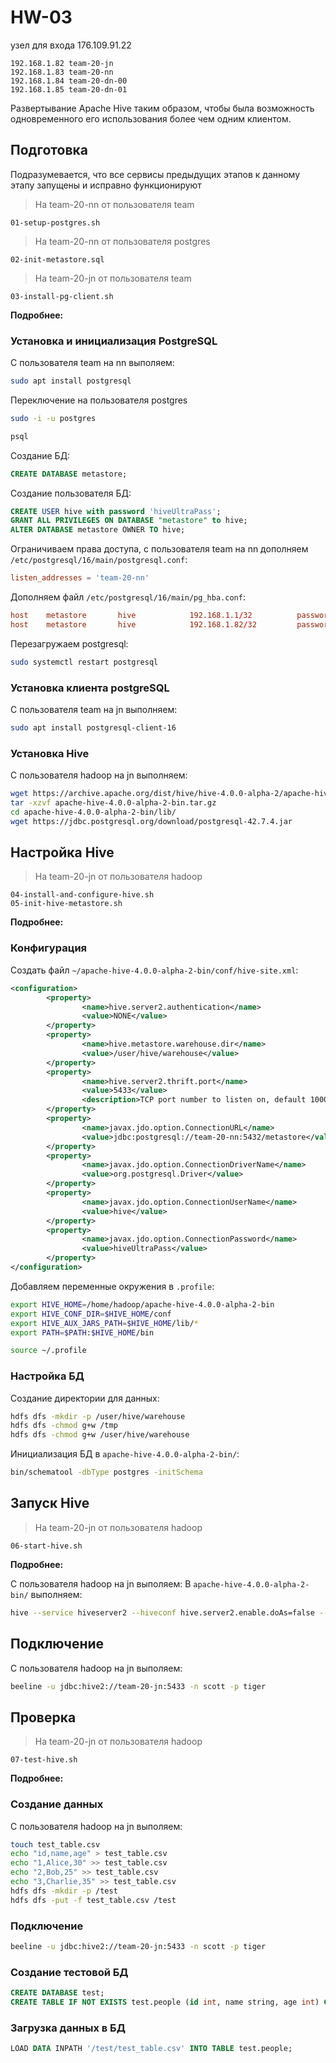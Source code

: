 # HW-03

узел для входа 176.109.91.22

```
192.168.1.82 team-20-jn
192.168.1.83 team-20-nn
192.168.1.84 team-20-dn-00
192.168.1.85 team-20-dn-01
```

Развертывание Apache Hive таким образом, чтобы была возможность одновременного его использования более чем одним клиентом.

## Подготовка
Подразумевается, что все сервисы предыдущих этапов к данному этапу запущены и исправно функционируют

> На team-20-nn от пользователя team
```
01-setup-postgres.sh
```

>На team-20-nn от пользователя postgres
```
02-init-metastore.sql
```

>На team-20-jn от пользователя team
```
03-install-pg-client.sh
```

**Подробнее:**

### Установка и инициализация PostgreSQL
С пользователя team на nn выполяем:
```sh
sudo apt install postgresql
```

Переключение на пользователя postgres
```sh
sudo -i -u postgres
```
```sh
psql
```

Создание БД:
```sql
CREATE DATABASE metastore;
```

Создание пользователя БД:
```sql
CREATE USER hive with password 'hiveUltraPass';
GRANT ALL PRIVILEGES ON DATABASE "metastore" to hive;
ALTER DATABASE metastore OWNER TO hive;
```

Ограничиваем права доступа,
с пользователя team на nn дополняем ```/etc/postgresql/16/main/postgresql.conf```:
```conf
listen_addresses = 'team-20-nn'
```

Дополняем файл ```/etc/postgresql/16/main/pg_hba.conf```:
```conf
host    metastore       hive            192.168.1.1/32          password
host    metastore       hive            192.168.1.82/32         password # jn ip
```

Перезагружаем postgresql:
```sh
sudo systemctl restart postgresql
```

### Установка клиента postgreSQL
С пользователя team на jn выполняем:
```sh
sudo apt install postgresql-client-16
```

### Установка Hive
С пользователя hadoop на jn выполняем:
```sh
wget https://archive.apache.org/dist/hive/hive-4.0.0-alpha-2/apache-hive-4.0.0-alpha-2-bin.tar.gz
tar -xzvf apache-hive-4.0.0-alpha-2-bin.tar.gz
cd apache-hive-4.0.0-alpha-2-bin/lib/
wget https://jdbc.postgresql.org/download/postgresql-42.7.4.jar
```

## Настройка Hive

>На team-20-jn от пользователя hadoop
```
04-install-and-configure-hive.sh
05-init-hive-metastore.sh
```

**Подробнее:**

### Конфигурация

Создать файл ```~/apache-hive-4.0.0-alpha-2-bin/conf/hive-site.xml```:
```xml
<configuration>
        <property>
                <name>hive.server2.authentication</name>
                <value>NONE</value>
        </property>
        <property>
                <name>hive.metastore.warehouse.dir</name>
                <value>/user/hive/warehouse</value>
        </property>
        <property>
                <name>hive.server2.thrift.port</name>
                <value>5433</value>
                <description>TCP port number to listen on, default 10000</description>
        </property>
        <property>
                <name>javax.jdo.option.ConnectionURL</name>
                <value>jdbc:postgresql://team-20-nn:5432/metastore</value>
        </property>
        <property>
                <name>javax.jdo.option.ConnectionDriverName</name>
                <value>org.postgresql.Driver</value>
        </property>
        <property>
                <name>javax.jdo.option.ConnectionUserName</name>
                <value>hive</value>
        </property>
        <property>
                <name>javax.jdo.option.ConnectionPassword</name>
                <value>hiveUltraPass</value>
        </property>
</configuration>

```

Добавляем переменные окружения в ```.profile```:
```sh
export HIVE_HOME=/home/hadoop/apache-hive-4.0.0-alpha-2-bin
export HIVE_CONF_DIR=$HIVE_HOME/conf
export HIVE_AUX_JARS_PATH=$HIVE_HOME/lib/*
export PATH=$PATH:$HIVE_HOME/bin
```
```sh
source ~/.profile
```

### Настройка БД

Создание директории для данных:
```sh
hdfs dfs -mkdir -p /user/hive/warehouse
hdfs dfs -chmod g+w /tmp
hdfs dfs -chmod g+w /user/hive/warehouse
```

Инициализация БД в ```apache-hive-4.0.0-alpha-2-bin/```:
```sh
bin/schematool -dbType postgres -initSchema
```

## Запуск Hive

>На team-20-jn от пользователя hadoop
```
06-start-hive.sh
```

**Подробнее:**

С пользователя hadoop на jn выполяем:
В ```apache-hive-4.0.0-alpha-2-bin/``` выполняем:
```sh
hive --service hiveserver2 --hiveconf hive.server2.enable.doAs=false --hiveconf hive.security.authorization.enable=false < /dev/null 1>> /tmp/hs2.log 2>> /tmp/hs2.log &
```

## Подключение
С пользователя hadoop на jn выполяем:
```sh
beeline -u jdbc:hive2://team-20-jn:5433 -n scott -p tiger
```

## Проверка

>На team-20-jn от пользователя hadoop
```
07-test-hive.sh
```

**Подробнее:**

### Создание данных
С пользователя hadoop на jn выполяем:
```sh
touch test_table.csv
echo "id,name,age" > test_table.csv
echo "1,Alice,30" >> test_table.csv
echo "2,Bob,25" >> test_table.csv
echo "3,Charlie,35" >> test_table.csv
hdfs dfs -mkdir -p /test
hdfs dfs -put -f test_table.csv /test
```

### Подключение
```sh
beeline -u jdbc:hive2://team-20-jn:5433 -n scott -p tiger
```

### Создание тестовой БД
```sql
CREATE DATABASE test;
CREATE TABLE IF NOT EXISTS test.people (id int, name string, age int) COMMENT 'people_table' ROW FORMAT DELIMITED FIELDS TERMINATED BY '\t';
```

### Загрузка данных в БД
```sql
LOAD DATA INPATH '/test/test_table.csv' INTO TABLE test.people;
```